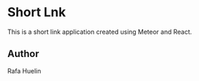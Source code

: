 # Short Lnk

This is a short link application created using Meteor and React.

## Author

Rafa Huelin
